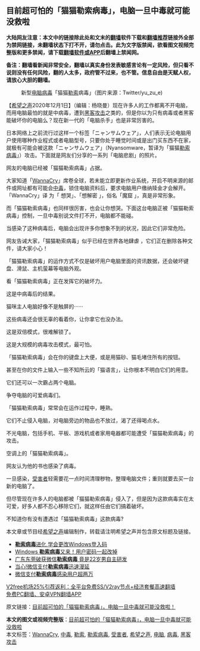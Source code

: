  <h2>目前超可怕的「猫猫勒索病毒」，电脑一旦中毒就可能没救啦</h2> <p class="notice"><b>大陆网友注意：本文中的链接除此处和文末的<a href="https://github.com/bannedbook/fanqiang" >翻墙</a>软件下载和<a href="https://github.com/killgcd/justmysocks/blob/master/README.md">翻墙推荐</a>链接外全部为禁网链接，未翻墙状态下打不开，请勿点击。此为文字版禁闻，欲看图文视频完整版和更多禁闻，请下载<a href="https://github.com/bannedbook/fanqiang">翻墙软件或APP</a>后翻墙上禁闻网。</p><p>备注：翻墙看新闻非常安全，翻墙以真实身份发表敏感言论有一定风险，但只看不说则没有任何风险，翻的人太多，政府管不过来，也不管。信息自由是天赋人权，请放心大胆的翻墙。</b></p>  <div class="entry"> <figure><figcaption>新型<a href="https://www.bannedbook.org/bnews/tag/%e7%94%b5%e8%84%91/" class="st_tag internal_tag" rel="tag" title="标签 电脑 下的日志">电脑</a><a href="https://www.bannedbook.org/bnews/tag/%e7%97%85%e6%af%92/" class="st_tag internal_tag" rel="tag" title="标签 病毒 下的日志">病毒</a>「猫猫<a href="https://www.bannedbook.org/bnews/tag/%E5%8B%92%E7%B4%A2/" class="st_tag internal_tag" rel="tag" title="标签 勒索 下的日志">勒索</a>病毒」（图片来源：Twitter/yu_zu_e)</figcaption></figure> <p>【<span class='wp_keywordlink_affiliate'><a href="https://www.soundofhope.org" title="希望之声" target="_blank">希望之声</a></span>2020年12月1日】（编辑：杨晓曼）现在许多人的工作都离不开电脑，而用电脑最怕的就是中病毒，遭到<a href="https://www.bannedbook.org/bnews/tag/%E9%BB%91%E5%AE%A2%E6%94%BB%E5%87%BB/" class="st_tag internal_tag" rel="tag" title="标签 黑客攻击 下的日志">黑客攻击</a>之类的，但是你以为只有病毒或者黑客能破坏你的电脑么？现在新一代的「电脑杀手」也是非常厉害的。</p> <p></p> <p>日本网络上之前流行过这样一个标签「ニャンサムウェア」，人们表示无论电脑用户使用哪种作业程式或者电脑型号，只要你处于睡觉时间或是出门买东西不在家， 就极有可能会被这款「ニャンサムウェア」（Nyansomware，暂译为「猫猫<a href="https://www.bannedbook.org/bnews/tag/%E5%8B%92%E7%B4%A2%E7%97%85%E6%AF%92/" class="st_tag internal_tag" rel="tag" title="标签 勒索病毒 下的日志">勒索病毒</a>」）攻击。下面就是网友们分享的一系列「电脑悲剧」的照片。</p> <p>网友的电脑已经被「猫猫勒索病毒」占据。</p> <p></p> <p>大家知道「<a href="https://www.bannedbook.org/bnews/tag/wannacry/" class="st_tag internal_tag" rel="tag" title="标签 WannaCry 下的日志">WannaCry</a>」席卷全球，若未能立即更新作业系统，开启不明来源的邮件或网址都有可能会<a href="https://www.bannedbook.org/bnews/tag/%E4%B8%AD%E6%AF%92/" class="st_tag internal_tag" rel="tag" title="标签 中毒 下的日志">中毒</a>，锁住电脑资料后，要求电脑用户缴纳赎金才会解开。「WannaCry」译 为「 想哭」、「想解密 」，俗名「魔窟 」，真是非常形象。</p> <p>而「猫猫勒索病毒」也同样很厉害，也会让你想哭。下面这台电脑正被「猫猫勒索病毒」控制，一旦中毒别说文件打不开，电脑都不能碰。</p> <p>当感染了这种病毒后，电脑会出现许多你想象不到的状况，因此它们非常危险。</p> <p></p> <p>网友告诫大家，「猫猫勒索病毒」似乎已经在世界各地肆虐 ，它们正在删除各种文件，请大家小心！</p> <p></p> <p>「猫猫勒索病毒」的运作方式不仅是破坏用户电脑里面的资讯数据，还会破坏键盘、滑鼠、主机萤幕等电脑外观。</p>  <p>看「猫猫勒索病毒」正在发挥它的破坏力。</p> <p></p> <p>这是中病毒后的结果。</p> <p></p> <p>猫咪主人电脑好像不是触屏的······</p> <p></p> <p>这些病毒还会很无辜的看着你，让你拿它也没办法。</p> <p></p> <p>这是双倍模式，很难解锁了。</p> <p></p> <p>这是大规模的病毒攻击模式，最可怕。</p> <p></p>  <p>「猫猫勒索病毒」会在你的键盘上大便，或是用猫砂、猫毛堵住所有的按钮。</p> <p></p> <p>甚至在你的文件上输入一些不知所云的「猫语言」，让你根本不明白它们的用意。</p> <p></p> <p></p> <p>它们还可以一次霸占两个电脑。</p> <p></p> <p>争夺电脑的可爱病毒们。</p> <p></p> <p>「猫猫勒索病毒」常常会在运作过程中，睡熟。</p> <p></p> <p>它们不止侵入电脑，对电脑旁边的物品也不放过，渴了还得喝点水。</p>  <p></p> <p>不光电脑，包括手机、平板、游戏机或者家用电器都可能遭受「猫猫勒索病毒」的攻击。</p> <p></p> <p></p> <p>空调上的「猫猫勒索病毒」。</p> <p></p> <p>网友认为他的书也感染了病毒。</p> <p></p> <p>一旦感染，<a href="https://www.bannedbook.org/bnews/tag/%e5%8f%97%e5%ae%b3%e8%80%85/" class="st_tag internal_tag" rel="tag" title="标签 受害者 下的日志">受害者</a>轻需要花一点时间清理秽物，整理电脑文件；重则就要去买一台新的电脑了。</p> <p>但尽管现在许多人的电脑都被「猫猫勒索病毒」侵入了，但是因为这款病毒实在太可爱，好多人都不忍心移除它们，就这样任由它们搞着破坏。</p> <p></p> <p>不知道你有没有遭遇过「猫猫勒索病毒」这款病毒?</p>  <p>本文章或节目经<a href="https://www.bannedbook.org/bnews/tag/%e5%b8%8c%e6%9c%9b%e4%b9%8b%e5%a3%b0/" class="st_tag internal_tag" rel="tag" title="标签 希望之声 下的日志">希望之声</a>编辑制作，转载请注明希望之声并包含原文标题及链接。</p> <ul class='op-related-articles' title='相关阅读'> <li><a href='https://www.bannedbook.org/bnews/cnnews/20191113/1222295.html' target='_blank'><b>勒索病毒</b>进化 学会更改Windows登入码</a></li> <li><a href='https://www.bannedbook.org/bnews/comments/20191109/1219988.html' target='_blank'>Windows <b>勒索病毒</b>又来！用户密码一起改掉</a></li> <li><a href='https://www.bannedbook.org/bnews/baitai/20181207/1043621.html' target='_blank'>广东东莞破获微信<b>勒索病毒</b> 竟是22岁男自主研发</a></li> <li><a href='https://www.bannedbook.org/bnews/cbnews/20181204/1041818.html' target='_blank'>当心!微信支付<b>勒索病毒</b>迅速漫延</a></li> <li><a href='https://www.bannedbook.org/bnews/baitai/20181204/1041700.html' target='_blank'>微信支付<b>勒索病毒</b>感染用户超两万</a></li> </ul> <p class="texttj"> <a href="https://github.com/bannedbook/fanqiang/wiki/V2ray%E6%9C%BA%E5%9C%BA" target="_blank">V2free机场25%引荐返利：全平台免费SS/V2ray节点+经济套餐高速翻墙</a><br/> <a href="https://github.com/bannedbook/fanqiang/wiki/%E7%A6%81%E9%97%BB%E7%BD%91%E5%AE%89%E5%8D%93%E7%BF%BB%E5%A2%99%E6%96%B0%E9%97%BBAPP" target="_blank">免费PC翻墙、安卓VPN翻墙APP</a></p><p>原文链接：<a class="src_link"  href="https://www.soundofhope.org/post/270861" target="_blank">目前超可怕的「猫猫勒索病毒」，电脑一旦中毒就可能没救啦！</a></p><a name='sharetosocial'></a>       <div><b>本文的图文或视频完整版</b>：<a href='https://www.bannedbook.org/bnews/comments/20201202/1440662.html'>目前超可怕的「猫猫勒索病毒」，电脑一旦中毒就可能没救啦</a></div>  </div><!--END ENTRY--> <div class="postfooter"> <div>本文标签：<a href="https://www.bannedbook.org/bnews/tag/wannacry/" rel="tag">WannaCry</a>, <a href="https://www.bannedbook.org/bnews/tag/%E4%B8%AD%E6%AF%92/" rel="tag">中毒</a>, <a href="https://www.bannedbook.org/bnews/tag/%E5%8B%92%E7%B4%A2/" rel="tag">勒索</a>, <a href="https://www.bannedbook.org/bnews/tag/%E5%8B%92%E7%B4%A2%E7%97%85%E6%AF%92/" rel="tag">勒索病毒</a>, <a href="https://www.bannedbook.org/bnews/tag/%e5%8f%97%e5%ae%b3%e8%80%85/" rel="tag">受害者</a>, <a href="https://www.bannedbook.org/bnews/tag/%e5%b8%8c%e6%9c%9b%e4%b9%8b%e5%a3%b0/" rel="tag">希望之声</a>, <a href="https://www.bannedbook.org/bnews/tag/%e7%94%b5%e8%84%91/" rel="tag">电脑</a>, <a href="https://www.bannedbook.org/bnews/tag/%e7%97%85%e6%af%92/" rel="tag">病毒</a>, <a href="https://www.bannedbook.org/bnews/tag/%E9%BB%91%E5%AE%A2%E6%94%BB%E5%87%BB/" rel="tag">黑客攻击</a></div>  </div><!--END POSTFOOTER--> 